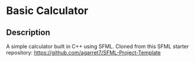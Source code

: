 # Basic Calculator

## Description
A simple calculator built in C++ using SFML.
Cloned from this SFML starter repository: https://github.com/agarret7/SFML-Project-Template
